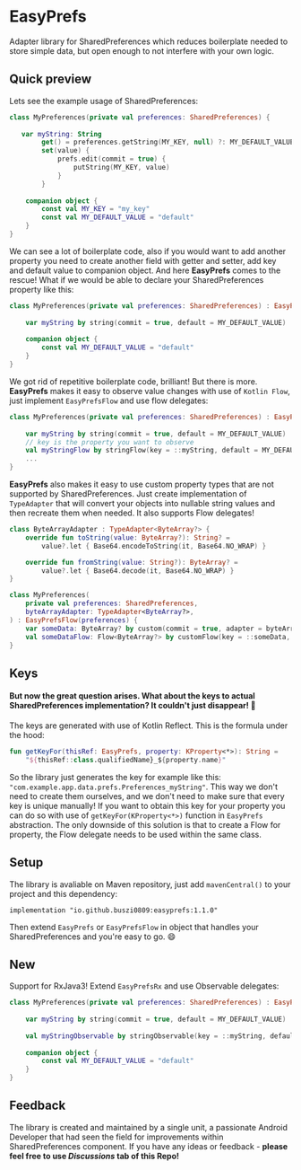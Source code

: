 # EasyPrefs
Adapter library for SharedPreferences which reduces boilerplate needed to store simple data, but open enough to not interfere with your own logic.

## Quick preview

Lets see the example usage of SharedPreferences:

```Kotlin
class MyPreferences(private val preferences: SharedPreferences) {
   
   var myString: String
        get() = preferences.getString(MY_KEY, null) ?: MY_DEFAULT_VALUE
        set(value) {
            prefs.edit(commit = true) { 
                putString(MY_KEY, value)
            }
        }
    
    companion object {
        const val MY_KEY = "my_key"
        const val MY_DEFAULT_VALUE = "default"
    }
}
```
We can see a lot of boilerplate code, also if you would want to add another property you need to create another field with getter and setter, add key and default value to companion object. And here **EasyPrefs** comes to the rescue! What if we would be able to declare your SharedPreferences property like this:

```Kotlin
class MyPreferences(private val preferences: SharedPreferences) : EasyPrefs(preferences) {
    
    var myString by string(commit = true, default = MY_DEFAULT_VALUE)
    
    companion object {
        const val MY_DEFAULT_VALUE = "default"
    }
}
```
We got rid of repetitive boilerplate code, brilliant! But there is more. **EasyPrefs** makes it easy to observe value changes with use of `Kotlin Flow`, just implement `EasyPrefsFlow` and use flow delegates:

```Kotlin
class MyPreferences(private val preferences: SharedPreferences) : EasyPrefsFlow(preferences) {
    
    var myString by string(commit = true, default = MY_DEFAULT_VALUE)
    // key is the property you want to observe
    val myStringFlow by stringFlow(key = ::myString, default = MY_DEFAULT_VALUE)
    ...
}
```
**EasyPrefs** also makes it easy to use custom property types that are not supported by SharedPreferences. Just create implementation of `TypeAdapter` that will convert your objects into nullable string values and then recreate them when needed. It also supports Flow delegates!

```Kotlin
class ByteArrayAdapter : TypeAdapter<ByteArray?> {
    override fun toString(value: ByteArray?): String? =
        value?.let { Base64.encodeToString(it, Base64.NO_WRAP) }

    override fun fromString(value: String?): ByteArray? =
        value?.let { Base64.decode(it, Base64.NO_WRAP) }
}
```
```Kotlin
class MyPreferences(
    private val preferences: SharedPreferences,
    byteArrayAdapter: TypeAdapter<ByteArray?>,
) : EasyPrefsFlow(preferences) {
    var someData: ByteArray? by custom(commit = true, adapter = byteArrayAdapter)
    val someDataFlow: Flow<ByteArray?> by customFlow(key = ::someData, adapter = byteArrayAdapter)
}
```

## Keys
#### But now the great question arises. What about the keys to actual SharedPreferences implementation? It couldn't just disappear! 🤔

The keys are generated with use of Kotlin Reflect. This is the formula under the hood:

```Kotlin
fun getKeyFor(thisRef: EasyPrefs, property: KProperty<*>): String =
    "${thisRef::class.qualifiedName}_${property.name}"
```

So the library just generates the key for example like this: `"com.example.app.data.prefs.Preferences_myString"`. This way we don't need to create them ourselves, and we don't need to make sure that every key is unique manually! If you want to obtain this key for your property you can do so with use of `getKeyFor(KProperty<*>)` function in `EasyPrefs` abstraction. The only downside of this solution is that to create a Flow for property, the Flow delegate needs to be used within the same class.

## Setup

The library is avaliable on Maven repository, just add `mavenCentral()` to your project and this dependency:
```
implementation "io.github.buszi0809:easyprefs:1.1.0"
```
Then extend `EasyPrefs` or `EasyPrefsFlow` in object that handles your SharedPreferences and you're easy to go. 😄

## New

Support for RxJava3! Extend `EasyPrefsRx` and use Observable delegates:

```Kotlin
class MyPreferences(private val preferences: SharedPreferences) : EasyPrefsRx(preferences) {
    
    var myString by string(commit = true, default = MY_DEFAULT_VALUE)
    
    val myStringObservable by stringObservable(key = ::myString, default = My_DEFAULT_VALUE)
    
    companion object {
        const val MY_DEFAULT_VALUE = "default"
    }
}
```

## Feedback

The library is created and maintained by a single unit, a passionate Android Developer that had seen the field for improvements within SharedPreferences component. If you have any ideas or feedback - **please feel free to use *Discussions* tab of this Repo!**
